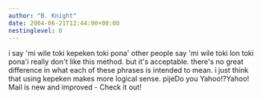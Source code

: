 ```yaml
---
author: "B. Knight"
date: 2004-06-21T12:44:00+00:00
nestinglevel: 0
---
```

i say 'mi wile toki kepeken toki pona' other people say 'mi wile toki lon toki pona'i really don't like this method. but it's acceptable. there's no great difference in what each of these phrases is intended to mean. i just think that using kepeken makes more logical sense. pijeDo you Yahoo!?Yahoo! Mail is new and improved - Check it out!